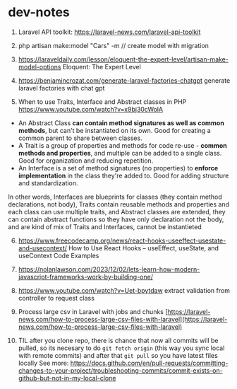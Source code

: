 # dev-notes

1) Laravel API toolkit: https://laravel-news.com/laravel-api-toolkit

2) php artisan make:model "Cars" -m // create model with migration

3) https://laraveldaily.com/lesson/eloquent-the-expert-level/artisan-make-model-options Eloquent: The Expert Level 

4) https://benjamincrozat.com/generate-laravel-factories-chatgpt generate laravel factories with chat gpt

5) When to use Traits, Interface and Abstract classes in PHP https://www.youtube.com/watch?v=x9bj30cWolA

 - An Abstract Class **can contain method signatures as well as common methods**, but can't be instantiated on its own. Good for creating a common parent to share between classes.
 - A Trait is a group of properties and methods for code re-use - **common methods and properties**, and multiple can be added to a single class. Good for organization and reducing repetition.
 - An Interface is a set of method signatures (no properties) to **enforce implementation** in the class they're added to. Good for adding structure and standardization.

In other words, Interfaces are blueprints for classes (they contain method declarations, not body), Traits contain reusable methods and properties and each class can use multiple traits, and Abstract classes are extended, they can contain abstract functions so they have only declaration not the body, and are kind of mix of Traits and Interfaces, cannot be instantieted   

6) https://www.freecodecamp.org/news/react-hooks-useeffect-usestate-and-usecontext/ How to Use React Hooks – useEffect, useState, and useContext Code Examples

7) https://nolanlawson.com/2023/12/02/lets-learn-how-modern-javascript-frameworks-work-by-building-one/

8) https://www.youtube.com/watch?v=Uet-bpytdaw extract validation from controller to request class

9) Process large csv in Laravel with jobs and chunks [https://laravel-news.com/how-to-process-large-csv-files-with-laravel](https://laravel-news.com/how-to-process-large-csv-files-with-laravel)
    
11) TIL after you clone repo, there is chance that now all commits will be pulled, so its necesary to do `git fetch origin` (this way you sync local with remote commits) and after that `git pull` so you have latest files locally See more: https://docs.github.com/en/pull-requests/committing-changes-to-your-project/troubleshooting-commits/commit-exists-on-github-but-not-in-my-local-clone  
